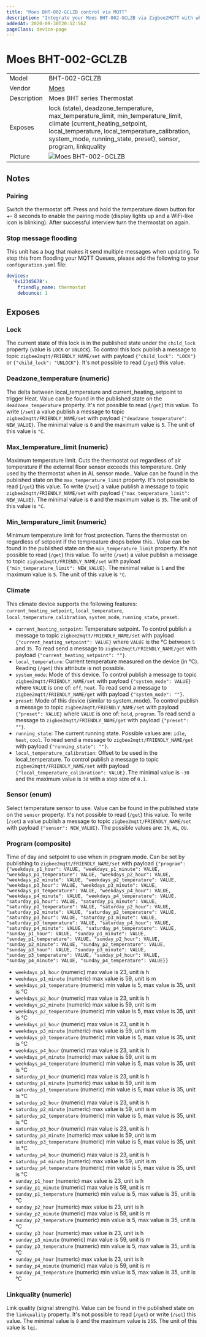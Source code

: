 ```yaml
---
title: "Moes BHT-002-GCLZB control via MQTT"
description: "Integrate your Moes BHT-002-GCLZB via Zigbee2MQTT with whatever smart home infrastructure you are using without the vendor's bridge or gateway."
addedAt: 2020-09-30T20:52:56Z
pageClass: device-page
---
```


<!-- !!!! -->
<!-- ATTENTION: This file is auto-generated through docgen! -->
<!-- You can only edit the "Notes"-Section between the two comment lines "Notes BEGIN" and "Notes END". -->
<!-- Do not use h1 or h2 heading within "## Notes"-Section. -->
<!-- !!!! -->

# Moes BHT-002-GCLZB

|     |     |
|-----|-----|
| Model | BHT-002-GCLZB  |
| Vendor  | [Moes](/supported-devices/#v=Moes)  |
| Description | Moes BHT series Thermostat |
| Exposes | lock (state), deadzone_temperature, max_temperature_limit, min_temperature_limit, climate (current_heating_setpoint, local_temperature, local_temperature_calibration, system_mode, running_state, preset), sensor, program, linkquality |
| Picture | ![Moes BHT-002-GCLZB](https://www.zigbee2mqtt.io/images/devices/BHT-002-GCLZB.jpg) |


<!-- Notes BEGIN: You can edit here. Add "## Notes" headline if not already present. -->
## Notes


### Pairing
Switch the thermostat off. Press and hold the temperature down button for +- 8 seconds to enable the pairing mode (display lights up and a WiFi-like icon is blinking). After successful interview turn the thermostat on again.

### Stop message flooding
This unit has a bug that makes it send multiple messages when updating. To stop this from flooding your MQTT Queues, please add the following to your `configuration.yaml` file:

```yaml
devices:
  '0x12345678':
    friendly_name: thermostat
    debounce: 1
```
<!-- Notes END: Do not edit below this line -->



## Exposes

### Lock 
The current state of this lock is in the published state under the `child_lock` property (value is `LOCK` or `UNLOCK`).
To control this lock publish a message to topic `zigbee2mqtt/FRIENDLY_NAME/set` with payload `{"child_lock": "LOCK"}` or `{"child_lock": "UNLOCK"}`.
It's not possible to read (`/get`) this value.

### Deadzone_temperature (numeric)
The delta between local_temperature and current_heating_setpoint to trigger Heat.
Value can be found in the published state on the `deadzone_temperature` property.
It's not possible to read (`/get`) this value.
To write (`/set`) a value publish a message to topic `zigbee2mqtt/FRIENDLY_NAME/set` with payload `{"deadzone_temperature": NEW_VALUE}`.
The minimal value is `0` and the maximum value is `5`.
The unit of this value is `°C`.

### Max_temperature_limit (numeric)
Maximum temperature limit. Cuts the thermostat out regardless of air temperature if the external floor sensor exceeds this temperature. Only used by the thermostat when in AL sensor mode..
Value can be found in the published state on the `max_temperature_limit` property.
It's not possible to read (`/get`) this value.
To write (`/set`) a value publish a message to topic `zigbee2mqtt/FRIENDLY_NAME/set` with payload `{"max_temperature_limit": NEW_VALUE}`.
The minimal value is `0` and the maximum value is `35`.
The unit of this value is `°C`.

### Min_temperature_limit (numeric)
Minimum temperature limit for frost protection. Turns the thermostat on regardless of setpoint if the tempreature drops below this..
Value can be found in the published state on the `min_temperature_limit` property.
It's not possible to read (`/get`) this value.
To write (`/set`) a value publish a message to topic `zigbee2mqtt/FRIENDLY_NAME/set` with payload `{"min_temperature_limit": NEW_VALUE}`.
The minimal value is `1` and the maximum value is `5`.
The unit of this value is `°C`.

### Climate 
This climate device supports the following features: `current_heating_setpoint`, `local_temperature`, `local_temperature_calibration`, `system_mode`, `running_state`, `preset`.
- `current_heating_setpoint`: Temperature setpoint. To control publish a message to topic `zigbee2mqtt/FRIENDLY_NAME/set` with payload `{"current_heating_setpoint": VALUE}` where `VALUE` is the °C between `5` and `35`. To read send a message to `zigbee2mqtt/FRIENDLY_NAME/get` with payload `{"current_heating_setpoint": ""}`.
- `local_temperature`: Current temperature measured on the device (in °C). Reading (`/get`) this attribute is not possible.
- `system_mode`: Mode of this device. To control publish a message to topic `zigbee2mqtt/FRIENDLY_NAME/set` with payload `{"system_mode": VALUE}` where `VALUE` is one of: `off`, `heat`. To read send a message to `zigbee2mqtt/FRIENDLY_NAME/get` with payload `{"system_mode": ""}`.
- `preset`: Mode of this device (similar to system_mode). To control publish a message to topic `zigbee2mqtt/FRIENDLY_NAME/set` with payload `{"preset": VALUE}` where `VALUE` is one of: `hold`, `program`. To read send a message to `zigbee2mqtt/FRIENDLY_NAME/get` with payload `{"preset": ""}`.
- `running_state`: The current running state. Possible values are: `idle`, `heat`, `cool`. To read send a message to `zigbee2mqtt/FRIENDLY_NAME/get` with payload `{"running_state": ""}`.
- `local_temperature_calibration`: Offset to be used in the local_temperature. To control publish a message to topic `zigbee2mqtt/FRIENDLY_NAME/set` with payload `{"local_temperature_calibration": VALUE}.`The minimal value is `-30` and the maximum value is `30` with a step size of `0.1`.

### Sensor (enum)
Select temperature sensor to use.
Value can be found in the published state on the `sensor` property.
It's not possible to read (`/get`) this value.
To write (`/set`) a value publish a message to topic `zigbee2mqtt/FRIENDLY_NAME/set` with payload `{"sensor": NEW_VALUE}`.
The possible values are: `IN`, `AL`, `OU`.

### Program (composite)
Time of day and setpoint to use when in program mode.
Can be set by publishing to `zigbee2mqtt/FRIENDLY_NAME/set` with payload `{"program": {"weekdays_p1_hour": VALUE, "weekdays_p1_minute": VALUE, "weekdays_p1_temperature": VALUE, "weekdays_p2_hour": VALUE, "weekdays_p2_minute": VALUE, "weekdays_p2_temperature": VALUE, "weekdays_p3_hour": VALUE, "weekdays_p3_minute": VALUE, "weekdays_p3_temperature": VALUE, "weekdays_p4_hour": VALUE, "weekdays_p4_minute": VALUE, "weekdays_p4_temperature": VALUE, "saturday_p1_hour": VALUE, "saturday_p1_minute": VALUE, "saturday_p1_temperature": VALUE, "saturday_p2_hour": VALUE, "saturday_p2_minute": VALUE, "saturday_p2_temperature": VALUE, "saturday_p3_hour": VALUE, "saturday_p3_minute": VALUE, "saturday_p3_temperature": VALUE, "saturday_p4_hour": VALUE, "saturday_p4_minute": VALUE, "saturday_p4_temperature": VALUE, "sunday_p1_hour": VALUE, "sunday_p1_minute": VALUE, "sunday_p1_temperature": VALUE, "sunday_p2_hour": VALUE, "sunday_p2_minute": VALUE, "sunday_p2_temperature": VALUE, "sunday_p3_hour": VALUE, "sunday_p3_minute": VALUE, "sunday_p3_temperature": VALUE, "sunday_p4_hour": VALUE, "sunday_p4_minute": VALUE, "sunday_p4_temperature": VALUE}}`
- `weekdays_p1_hour` (numeric) max value is 23, unit is h
- `weekdays_p1_minute` (numeric) max value is 59, unit is m
- `weekdays_p1_temperature` (numeric) min value is 5, max value is 35, unit is °C
- `weekdays_p2_hour` (numeric) max value is 23, unit is h
- `weekdays_p2_minute` (numeric) max value is 59, unit is m
- `weekdays_p2_temperature` (numeric) min value is 5, max value is 35, unit is °C
- `weekdays_p3_hour` (numeric) max value is 23, unit is h
- `weekdays_p3_minute` (numeric) max value is 59, unit is m
- `weekdays_p3_temperature` (numeric) min value is 5, max value is 35, unit is °C
- `weekdays_p4_hour` (numeric) max value is 23, unit is h
- `weekdays_p4_minute` (numeric) max value is 59, unit is m
- `weekdays_p4_temperature` (numeric) min value is 5, max value is 35, unit is °C
- `saturday_p1_hour` (numeric) max value is 23, unit is h
- `saturday_p1_minute` (numeric) max value is 59, unit is m
- `saturday_p1_temperature` (numeric) min value is 5, max value is 35, unit is °C
- `saturday_p2_hour` (numeric) max value is 23, unit is h
- `saturday_p2_minute` (numeric) max value is 59, unit is m
- `saturday_p2_temperature` (numeric) min value is 5, max value is 35, unit is °C
- `saturday_p3_hour` (numeric) max value is 23, unit is h
- `saturday_p3_minute` (numeric) max value is 59, unit is m
- `saturday_p3_temperature` (numeric) min value is 5, max value is 35, unit is °C
- `saturday_p4_hour` (numeric) max value is 23, unit is h
- `saturday_p4_minute` (numeric) max value is 59, unit is m
- `saturday_p4_temperature` (numeric) min value is 5, max value is 35, unit is °C
- `sunday_p1_hour` (numeric) max value is 23, unit is h
- `sunday_p1_minute` (numeric) max value is 59, unit is m
- `sunday_p1_temperature` (numeric) min value is 5, max value is 35, unit is °C
- `sunday_p2_hour` (numeric) max value is 23, unit is h
- `sunday_p2_minute` (numeric) max value is 59, unit is m
- `sunday_p2_temperature` (numeric) min value is 5, max value is 35, unit is °C
- `sunday_p3_hour` (numeric) max value is 23, unit is h
- `sunday_p3_minute` (numeric) max value is 59, unit is m
- `sunday_p3_temperature` (numeric) min value is 5, max value is 35, unit is °C
- `sunday_p4_hour` (numeric) max value is 23, unit is h
- `sunday_p4_minute` (numeric) max value is 59, unit is m
- `sunday_p4_temperature` (numeric) min value is 5, max value is 35, unit is °C

### Linkquality (numeric)
Link quality (signal strength).
Value can be found in the published state on the `linkquality` property.
It's not possible to read (`/get`) or write (`/set`) this value.
The minimal value is `0` and the maximum value is `255`.
The unit of this value is `lqi`.


